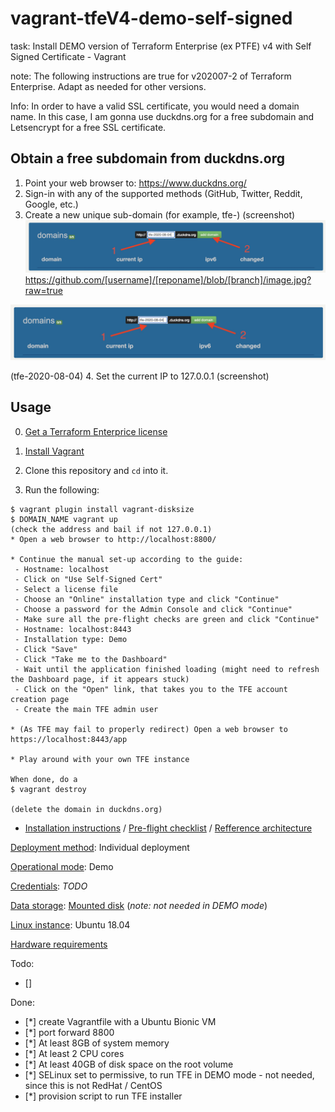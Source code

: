 # vagrant-tfeV4-demo-self-signed

task: Install DEMO version of Terraform Enterprise (ex PTFE) v4 with Self Signed Certificate - Vagrant

note: The following instructions are true for v202007-2 of Terraform Enterprise. Adapt as needed for other versions.

Info: In order to have a valid SSL certificate, you would need a domain name.
In this case, I am gonna use duckdns.org for a free subdomain and Letsencrypt for a free SSL certificate.

## Obtain a free subdomain from duckdns.org

1. Point your web browser to: https://www.duckdns.org/
2. Sign-in with any of the supported methods (GitHub, Twitter, Reddit, Google, etc.)
3. Create a new unique sub-domain (for example, tfe-<current-date>)
(screenshot)
![alt text](https://github.com/qwerty1979bg/vagrant-tfeV4-demo-with-valid-certificate/blob/[branch]/duckdns-screenshot-1.jpg?raw=true)
https://github.com/[username]/[reponame]/blob/[branch]/image.jpg?raw=true

![alt text](duckdns-screenshot-1.jpg)

(tfe-2020-08-04)
4. Set the current IP to 127.0.0.1
(screenshot)

## Usage

0. [Get a Terraform Enterprice license](https://www.hashicorp.com/request-demo/terraform/)
1. [Install Vagrant](https://www.vagrantup.com/docs/installation/)
2. Clone this repository and `cd` into it.

3. Run the following:

```
$ vagrant plugin install vagrant-disksize
$ DOMAIN_NAME vagrant up
(check the address and bail if not 127.0.0.1)
* Open a web browser to http://localhost:8800/

* Continue the manual set-up according to the guide:
 - Hostname: localhost
 - Click on "Use Self-Signed Cert"
 - Select a license file
 - Choose an "Online" installation type and click "Continue"
 - Choose a password for the Admin Console and click "Continue"
 - Make sure all the pre-flight checks are green and click "Continue"
 - Hostname: localhost:8443
 - Installation type: Demo
 - Click "Save"
 - Click "Take me to the Dashboard"
 - Wait until the application finished loading (might need to refresh the Dashboard page, if it appears stuck)
 - Click on the "Open" link, that takes you to the TFE account creation page
 - Create the main TFE admin user

* (As TFE may fail to properly redirect) Open a web browser to https://localhost:8443/app

* Play around with your own TFE instance

When done, do a
$ vagrant destroy

(delete the domain in duckdns.org)
```

* [Installation instructions](https://www.terraform.io/docs/enterprise/install/index.html) / [Pre-flight checklist](https://www.terraform.io/docs/enterprise/before-installing/index.html) / [Refference architecture](https://www.terraform.io/docs/enterprise/before-installing/reference-architecture/index.html)


[Deployment method](https://www.terraform.io/docs/enterprise/before-installing/index.html#deployment-method-decision): Individual deployment

[Operational mode](https://www.terraform.io/docs/enterprise/before-installing/index.html#operational-mode-decision): Demo

[Credentials](https://www.terraform.io/docs/enterprise/before-installing/index.html#operational-mode-decision): *TODO*

[Data storage](https://www.terraform.io/docs/enterprise/before-installing/index.html#data-storage): [Mounted disk](https://www.terraform.io/docs/enterprise/before-installing/disk-requirements.html#supported-mounted-disk-types)
(*note: not needed in DEMO mode*)

[Linux instance](https://www.terraform.io/docs/enterprise/before-installing/index.html#operating-system-requirements): Ubuntu 18.04

[Hardware requirements](https://www.terraform.io/docs/enterprise/before-installing/index.html#hardware-requirements)

Todo:

- [] 

Done:
- [*] create Vagrantfile with a Ubuntu Bionic VM
- [*] port forward 8800
- [*] At least 8GB of system memory
- [*] At least 2 CPU cores
- [*] At least 40GB of disk space on the root volume
- [*] SELinux set to permissive, to run TFE in DEMO mode - not needed, since this is not RedHat / CentOS
- [*] provision script to run TFE installer

